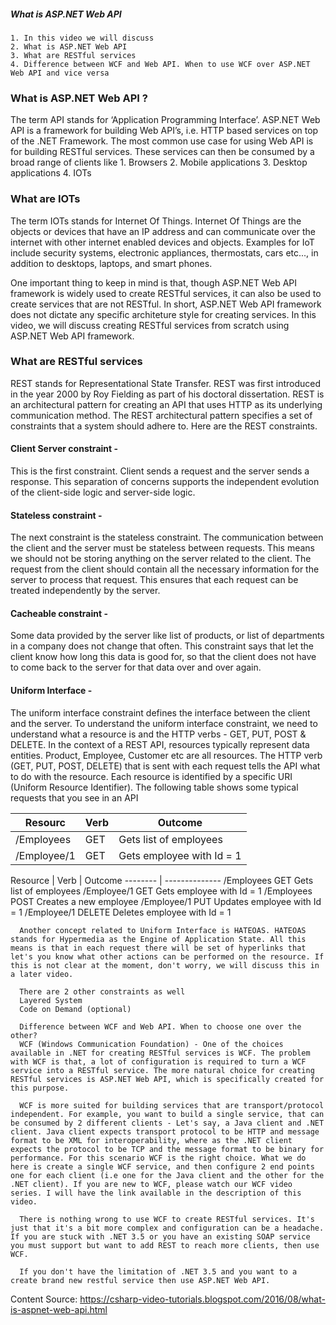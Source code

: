##### What is ASP.NET Web API
   
    1. In this video we will discuss 
    2. What is ASP.NET Web API 
    3. What are RESTful services
    4. Difference between WCF and Web API. When to use WCF over ASP.NET Web API and vice versa

### What is ASP.NET Web API ?

The term API stands for ‘Application Programming Interface’. ASP.NET Web API is a framework for building Web API’s, i.e. 
HTTP based services on top of the .NET Framework. The most common use case for using Web API is for building RESTful services. 
These services can then be consumed by a broad range of clients like
      1. Browsers
      2. Mobile applications
      3. Desktop applications
      4. IOTs

### What are IOTs
      
The term IOTs stands for Internet Of Things. Internet Of Things are the objects or devices that have an IP address and can communicate 
over the internet with other internet enabled devices and objects. Examples for IoT include security systems, electronic appliances, 
thermostats, cars etc..., in addition to desktops, laptops, and smart phones.

One important thing to keep in mind is that, though ASP.NET Web API framework is widely used to create RESTful services, it can also 
be used to create services that are not RESTful. In short, ASP.NET Web API framework does not dictate any specific architeture style 
for creating services. In this video, we will discuss creating RESTful services from scratch using ASP.NET Web API framework.

### What are RESTful services

REST stands for Representational State Transfer. REST was first introduced in the year 2000 by Roy Fielding as part of his doctoral 
dissertation. REST is an architectural pattern for creating an API that uses HTTP as its underlying communication method. The REST 
architectural pattern specifies a set of constraints that a system should adhere to. Here are the REST constraints.

#### Client Server constraint -  
This is the first constraint. Client sends a request and the server sends a response. This separation of 
concerns supports the independent evolution of the client-side logic and server-side logic.

 
#### Stateless constraint - 
The next constraint is the stateless constraint. The communication between the client and the server must be stateless 
between requests. This means we should not be storing anything on the server related to the client. The request from the client should contain 
all the necessary information for the server to process that request. This ensures that each request can be treated independently by the server.

#### Cacheable constraint - 
Some data provided by the server like list of products, or list of departments in a company does not change that often. 
This constraint says that let the client know how long this data is good for, so that the client does not have to come back to the server for 
that data over and over again.

#### Uniform Interface - 
The uniform interface constraint defines the interface between the client and the server. To understand the uniform interface constraint, we need to understand what a resource is and the HTTP verbs - GET, PUT, POST & DELETE. In the context of a REST API, resources typically represent data entities. Product, Employee, Customer etc are all resources. The HTTP verb (GET, PUT, POST, DELETE) that is sent with each request tells the API what to do with the resource. Each resource is identified by a specific URI (Uniform Resource Identifier). The following table shows some typical requests that you see in an API


Resourc | Verb | Outcome
------------ | ------------- | -------------
/Employees | GET | Gets list of employees
/Employee/1 | GET | Gets employee with Id = 1



Resource | Verb | Outcome
-------- | --------------
/Employees	GET	Gets list of employees
/Employee/1	GET	Gets employee with Id = 1
/Employees	POST	Creates a new employee
/Employee/1	PUT	Updates employee with Id = 1
/Employee/1	DELETE	Deletes employee with Id = 1

      Another concept related to Uniform Interface is HATEOAS. HATEOAS stands for Hypermedia as the Engine of Application State. All this means is that in each request there will be set of hyperlinks that let's you know what other actions can be performed on the resource. If this is not clear at the moment, don't worry, we will discuss this in a later video.

      There are 2 other constraints as well
      Layered System
      Code on Demand (optional)

      Difference between WCF and Web API. When to choose one over the other?
      WCF (Windows Communication Foundation) - One of the choices available in .NET for creating RESTful services is WCF. The problem with WCF is that, a lot of configuration is required to turn a WCF service into a RESTful service. The more natural choice for creating RESTful services is ASP.NET Web API, which is specifically created for this purpose.

      WCF is more suited for building services that are transport/protocol independent. For example, you want to build a single service, that can be consumed by 2 different clients - Let's say, a Java client and .NET client. Java client expects transport protocol to be HTTP and message format to be XML for interoperability, where as the .NET client expects the protocol to be TCP and the message format to be binary for performance. For this scenario WCF is the right choice. What we do here is create a single WCF service, and then configure 2 end points one for each client (i.e one for the Java client and the other for the .NET client). If you are new to WCF, please watch our WCF video series. I will have the link available in the description of this video.

      There is nothing wrong to use WCF to create RESTful services. It's just that it's a bit more complex and configuration can be a headache. If you are stuck with .NET 3.5 or you have an existing SOAP service you must support but want to add REST to reach more clients, then use WCF. 

      If you don't have the limitation of .NET 3.5 and you want to a create brand new restful service then use ASP.NET Web API.


Content Source: https://csharp-video-tutorials.blogspot.com/2016/08/what-is-aspnet-web-api.html
